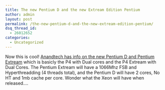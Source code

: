 ```yaml
---
title: The new Pentium D and the new Extream Edition Pentium
author: admin
layout: post
permalink: /the-new-pentium-d-and-the-new-extream-edition-pentium/
dsq_thread_id:
  - 26012652
categories:
  - Uncategorized
---
```

Now this is cool! [Anandtech has info on the new Pentium D and Pentium Extream][1] which is basicly the P4 with Dual cores and the P4 Extream with Dual Cores. The Pentium Extream will have a 1066Mhz FSB and Hyperthreadding (4 threads total), and the Pentium D will have 2 cores, No HT and 1mb cache per core. Wonder what the Xeon will have when released&#8230;.

 [1]: http://www.anandtech.com/tradeshows/showdoc.aspx?i=2363